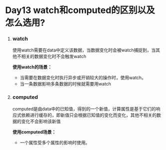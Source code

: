 # Day13 watch和computed的区别以及怎么选用?

1. ### watch

   使用watch需要在data中定义该数据，当数据变化时会被watch捕捉到，当其他不相关的数据变化时不会触发watch

   **使用watch的场景：**

   - 当需要在数据变化时执行异步或开销较大的操作时，使用watch。
   - 当一条数据影响多条数据的时候就需要用watch

2. ### computed

   computed是由data中的已知值，得到的一个新值，计算属性是基于它们的响应式依赖进行缓存的，即新值只会根据已知值的变化而变化，其他不相关的数据的变化不会影响该新值

   **使用computed场景：**

   - 一个属性受多个属性的影响时使用。
